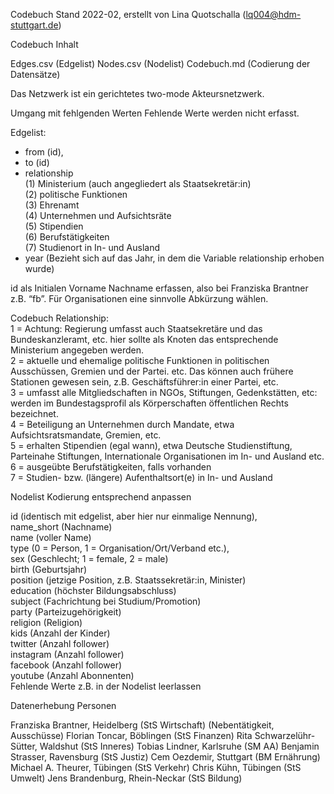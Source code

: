 Codebuch Stand 2022-02, erstellt von Lina Quotschalla (lq004@hdm-stuttgart.de)


Codebuch Inhalt

Edges.csv (Edgelist)
Nodes.csv (Nodelist)
Codebuch.md (Codierung der Datensätze)

Das Netzwerk ist ein gerichtetes two-mode Akteursnetzwerk.

Umgang mit fehlgenden Werten Fehlende Werte werden nicht erfasst.
																
Edgelist:																
- from (id),																
- to (id)																
- relationship																
(1) Ministerium (auch angegliedert als Staatsekretär:in)																
(2) politische Funktionen																
(3) Ehrenamt																
(4) Unternehmen und Aufsichtsräte																
(5) Stipendien																
(6) Berufstätigkeiten																
(7) Studienort in In- und Ausland																
- year (Bezieht sich auf das Jahr, in dem die Variable relationship erhoben wurde)																
																
id als Initialen Vorname Nachname erfassen, also bei Franziska Brantner z.B. “fb”. Für Organisationen eine sinnvolle Abkürzung wählen.																
																
Codebuch Relationship:																
1 = Achtung: Regierung umfasst auch Staatsekretäre und das Bundeskanzleramt, etc. hier sollte als Knoten das entsprechende Ministerium angegeben werden.																
2 = aktuelle und ehemalige politische Funktionen in politischen Ausschüssen, Gremien und der Partei. etc. Das können auch frühere Stationen gewesen sein, z.B. Geschäftsführer:in einer Partei, etc.																
3 = umfasst alle Mitgliedschaften in NGOs, Stiftungen, Gedenkstätten, etc: werden im Bundestagsprofil als Körperschaften öffentlichen Rechts bezeichnet.																
4 = Beteiligung an Unternehmen durch Mandate, etwa Aufsichtsratsmandate, Gremien, etc.																
5 = erhalten Stipendien (egal wann), etwa Deutsche Studienstiftung, Parteinahe Stiftungen, Internationale Organisationen im In- und Ausland etc.																
6 = ausgeübte Berufstätigkeiten, falls vorhanden																
7 = Studien- bzw. (längere) Aufenthaltsort(e) in In- und Ausland																
																
Nodelist Kodierung entsprechend anpassen																
																
id (identisch mit edgelist, aber hier nur einmalige Nennung),																
name_short (Nachname)																
name (voller Name)																
type (0 = Person, 1 = Organisation/Ort/Verband etc.),																
sex (Geschlecht; 1 = female, 2 = male)																
birth (Geburtsjahr)																
position (jetzige Position, z.B. Staatssekretär:in, Minister)																
education (höchster Bildungsabschluss)																
subject (Fachrichtung bei Studium/Promotion)																
party (Parteizugehörigkeit)																
religion (Religion)																
kids (Anzahl der Kinder)																
twitter (Anzahl follower)																
instagram (Anzahl follower)																
facebook (Anzahl follower)																
youtube (Anzahl Abonnenten)																
Fehlende Werte z.B. in der Nodelist leerlassen																
																
Datenerhebung Personen	

Franziska Brantner, Heidelberg (StS Wirtschaft) (Nebentätigkeit, Ausschüsse)
Florian Toncar, Böblingen (StS Finanzen)
Rita Schwarzelühr-Sütter, Waldshut (StS Inneres)
Tobias Lindner, Karlsruhe (SM AA)
Benjamin Strasser, Ravensburg (StS Justiz)
Cem Oezdemir, Stuttgart (BM Ernährung)
Michael A. Theurer, Tübingen (StS Verkehr)
Chris Kühn, Tübingen (StS Umwelt)
Jens Brandenburg, Rhein-Neckar (StS Bildung)
														
																
